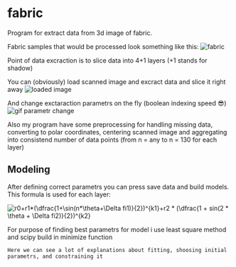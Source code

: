 # fabric
Program for extract data from 3d image of fabric.

Fabric samples that would be processed look something like this:
![fabric](https://i.imgur.com/1yxWBOp.png)

Point of data excraction is to slice data into 4+1 layers (+1 stands for shadow) 

You can (obviously) load scanned image and excract data and slice it right away 
![loaded image](https://i.imgur.com/Qfg7hcU.png)

And change exctaraction parametrs on the fly (boolean indexing speed 😎)
![gif parametr change](https://i.imgur.com/pylUvq2.gif)

Also my program have some preprocessing for handling missing data, converting to polar coordinates, centering scanned image and aggregating into consistend number of data points (from n = any to n = 130 for each layer)

## Modeling
After defining correct parametrs you can press save data and build models.
This formula is used for each layer: 

![r0+r1*(\dfrac{1+\sin(n*\theta+\Delta fi1)}{2})^{k1}+r2 * (\dfrac{1 + sin(2 * \theta + \Delta fi2)}{2})^{k2} ](https://render.githubusercontent.com/render/math?math=r0%2Br1*(%5Cdfrac%7B1%2B%5Csin(n*%5Ctheta%2B%5CDelta%20fi1)%7D%7B2%7D)%5E%7Bk1%7D%2Br2%20*%20(%5Cdfrac%7B1%20%2B%20sin(2%20*%20%5Ctheta%20%2B%20%5CDelta%20fi2)%7D%7B2%7D)%5E%7Bk2%7D%20)

For purpose of finding best parametrs for model i use least square method and scipy build in minimize function

```Here we can see a lot of explanations about fitting, shoosing initial parametrs, and constraining it```
